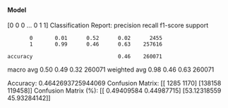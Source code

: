 #### Model
[0 0 0 ... 0 1 1]
Classification Report:
              precision    recall  f1-score   support

           0       0.01      0.52      0.02      2455
           1       0.99      0.46      0.63    257616

    accuracy                           0.46    260071
   macro avg       0.50      0.49      0.32    260071
weighted avg       0.98      0.46      0.63    260071

Accuracy: 0.4642693725944069
Confusion Matrix:
[[  1285   1170]
 [138158 119458]]
Confusion Matrix (%):
[[ 0.49409584  0.44987715]
 [53.12318559 45.93284142]]
